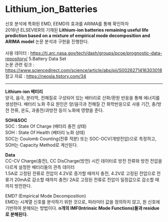 # Lithium_ion_Batteries
신호 분석에 특화된 EMD, EEMD의 효과를 ARIMA를 통해 확인하자 <br>
2016년 ELSEVIER의 기재된 **Lithium-ion batteries remaining useful life prediction based on a mixture of empirical mode decomposition and ARIMA model** 논문 분석과 구현을 진행한다. 
<br>
<br>
사용 데이터 : https://ti.arc.nasa.gov/tech/dash/groups/pcoe/prognostic-data-repository/ 5.Battery Data Set<br>
논문 관련 링크 : https://www.sciencedirect.com/science/article/abs/pii/S0026271416303018 <br>
참고 자료 : https://neosla.tistory.com/34

----------------------------------------------------------------------------
**Lithium-ion 배터리** <br>
양극, 음극, 분리막, 전해질로 구성되어 있는 배터리로 산화/환원 반응을 통해 에너지를 생성한다. 배터리 노화 주요 원인은 양/음극과 전해질 간 화학반응으로 사용 기간, 충/방전 전류, 온도, 과충전/과방전 등이 노화에 영향을 준다. <br>

**SOH&SOC**<br>
SOC : State Of Charge (배터리 충전 상태)<br>
SOH : State Of Health (배터리 노화 상태)<br>
SOC는 Coulomb Counting(전류 적분) 또는 SOC-OCV(개방전압)으로 측정하고, SOH는 Capacity Method로 계산된다.<br>

**Data**<br>
CC-CV Charge(충전), CC DisCharge(방전) 시킨 데이터로 방전 전류와 방전 전압을 다르게 설정한 배터리들의 관측 데이터 <br>
1.5A로 고정된 전류로 전압이 4.2V로 증가할 때까지 충전, 4.2V로 고정된 전압으로 전류가 20mA로 감소할 때까지 충전/ 2A로 고정된 전류로 전압이 일정값으로 감소할 때까지 방전한다. <br>


EMD? (Empirical Mode Decomposition)<br>
EMD는 시계열 신호를 분석하기 위한 것으로, 파라미터 값을 정의하지 않고, 원 신호에 기반하여 분해되는 방법이다. **n개의 IMF(Intrinsic Mode Functions)들과 residue로 분해된다.**
